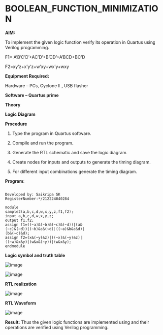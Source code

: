# BOOLEAN_FUNCTION_MINIMIZATION

**AIM:**

To implement the given logic function verify its operation in Quartus using Verilog programming.

F1= A’B’C’D’+AC’D’+B’CD’+A’BCD+BC’D 

F2=xy’z+x’y’z+w’xy+wx’y+wxy

**Equipment Required:**

Hardware – PCs, Cyclone II , USB flasher

**Software – Quartus prime**

**Theory**

**Logic Diagram**

**Procedure**

1.	Type the program in Quartus software.

2.	Compile and run the program.

3.	Generate the RTL schematic and save the logic diagram.

4.	Create nodes for inputs and outputs to generate the timing diagram.

5.	For different input combinations generate the timing diagram.


**Program:**

```/* Program to implement the given logic function and to verify its operations in quartus using Verilog programming. 

Developed by: Saikripa SK 
RegisterNumber:*/212224040284

module
sample2(a,b,c,d,w,x,y,z,f1,f2);
input a,b,c,d,w,x,y,z;
output f1,f2;
assign f1=((~a)&(~b)&(~c)&(~d))|(a&
(~c)&(~d))|(~b)&c&(~d)|((~a)&b&c&d)|
(b&(~c)&d);
assign f2=(x&(~y)&z)|((~x)&(~y)&z)|
((~w)&x&y)|(w&x&(~y))|(w&x&y);
endmodule
```
**Logic symbol and truth table**

![image](https://github.com/user-attachments/assets/312a5b5e-6e0e-45ed-a690-10b9cc01ab4e)

![image](https://github.com/user-attachments/assets/02a84a58-7138-4cd2-a9a5-1c5e5ebed9f0)

**RTL realization**

![image](https://github.com/user-attachments/assets/5e3d61f0-59f4-4728-9f14-09d7d2e4d198)

**RTL Waveform**

![image](https://github.com/user-attachments/assets/28cdf32f-f657-4948-b2b4-212d541a332f)

**Result:**
Thus the given logic functions are implemented using and their operations are verified using Verilog programming.

